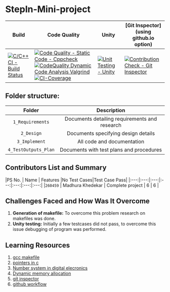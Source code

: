 # StepIn-Mini-project

Build | Code Quality | Unity | [Git Inspector](using github.io option)
------|----------|-------|--------------
[![C/C++ CI - Build Status](https://github.com/Madhuraaaaa/StepIn-Mini-project/actions/workflows/c%20CI.yml/badge.svg)](https://github.com/Madhuraaaaa/StepIn-Mini-project/actions/workflows/c%20CI.yml) | [![Code Quality - Static Code - Cppcheck](https://github.com/Madhuraaaaa/StepIn-Mini-project/actions/workflows/cppcheck.yml/badge.svg)](https://github.com/Madhuraaaaa/StepIn-Mini-project/actions/workflows/cppcheck.yml) [![CodeQuality Dynamic Code Analysis Valgrind](https://github.com/Madhuraaaaa/StepIn-Mini-project/actions/workflows/code%20q%20dynamic.yml/badge.svg)](https://github.com/Madhuraaaaa/StepIn-Mini-project/actions/workflows/code%20q%20dynamic.yml) [![CI-Coverage](https://github.com/Madhuraaaaa/StepIn-Mini-project/actions/workflows/gcov.yml/badge.svg)](https://github.com/Madhuraaaaa/StepIn-Mini-project/actions/workflows/gcov.yml)| [![Unit Testing - Unity](https://github.com/Madhuraaaaa/StepIn-Mini-project/actions/workflows/unity.yml/badge.svg)](https://github.com/Madhuraaaaa/StepIn-Mini-project/actions/workflows/unity.yml) | [![Contribution Check - Git Inspector](https://github.com/Madhuraaaaa/StepIn-Mini-project/actions/workflows/gitinspector.yml/badge.svg)](https://github.com/Madhuraaaaa/StepIn-Mini-project/actions/workflows/gitinspector.yml)

## Folder structure:

| Folder | Description |
| :---: | :---: |
| `1_Requirements` | Documents detailing requirements and research |
| `2_Design` | Documents specifying design details |
| `3_Implement` | All code and documentation |
| `4_TestOutputs_Plan` | Documents with test plans and procedures |

## Contributors List and Summary

|PS No. |  Name   |    Features    |No Test Cases|Test Case Pass|
|:---:|:---:|:---:|:---:|:---:|:---:|:---:|
|`260459` | Madhura Khedekar  | Complete project   | 6   | 6     |
    

## Challenges Faced and How Was It Overcome

1. **Generation of makefile:** To overcome this problem research on makefiles was done.
2. **Unity testing:** Initially a few testcases did not pass, to overcome this issue debugging of program was performed.

## Learning Resources
1. [gcc makefile](https://www3.ntu.edu.sg/home/ehchua/programming/cpp/gcc_make.html#zz-2.1)
2. [pointers in c](https://www.freecodecamp.org/news/pointers-in-c-are-not-as-difficult-as-you-think/)
3. [Number system in digital elecronics](https://learnabout-electronics.org/Digital/dig11.php)
4. [Dynamic memory allocation](https://www.programiz.com/c-programming/c-dynamic-memory-allocation)
5. [git inspector](https://github.com/ejwa/gitinspector.git)
6. [github workflow](https://docs.github.com/en/actions/learn-github-action)